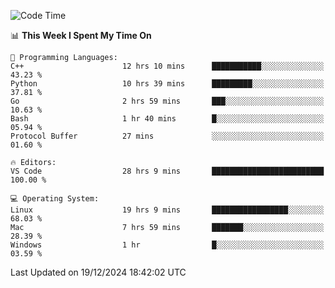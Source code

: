 
<!--START_SECTION:waka-->
![Code Time](http://img.shields.io/badge/Code%20Time-2%2C909%20hrs%2042%20mins-blue)

📊 **This Week I Spent My Time On** 

```text
💬 Programming Languages: 
C++                      12 hrs 10 mins      ███████████░░░░░░░░░░░░░░   43.23 % 
Python                   10 hrs 39 mins      █████████░░░░░░░░░░░░░░░░   37.81 % 
Go                       2 hrs 59 mins       ███░░░░░░░░░░░░░░░░░░░░░░   10.63 % 
Bash                     1 hr 40 mins        █░░░░░░░░░░░░░░░░░░░░░░░░   05.94 % 
Protocol Buffer          27 mins             ░░░░░░░░░░░░░░░░░░░░░░░░░   01.60 % 

🔥 Editors: 
VS Code                  28 hrs 9 mins       █████████████████████████   100.00 % 

💻 Operating System: 
Linux                    19 hrs 9 mins       █████████████████░░░░░░░░   68.03 % 
Mac                      7 hrs 59 mins       ███████░░░░░░░░░░░░░░░░░░   28.39 % 
Windows                  1 hr                █░░░░░░░░░░░░░░░░░░░░░░░░   03.59 % 
```


 Last Updated on 19/12/2024 18:42:02 UTC
<!--END_SECTION:waka-->

